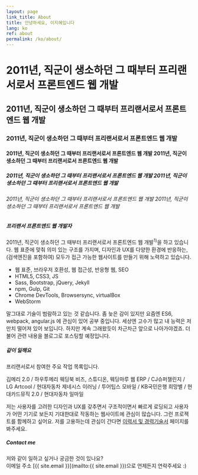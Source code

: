 ```yaml
---
layout: page
link_title: About
title: 안녕하세요, 이지혜입니다
lang: ko
ref: about
permalink: /ko/about/
---
```


# 2011년, 직군이 생소하던 그 때부터 프리랜서로서 프론트엔드 웹 개발
## 2011년, 직군이 생소하던 그 때부터 프리랜서로서 프론트엔드 웹 개발
### 2011년, 직군이 생소하던 그 때부터 프리랜서로서 프론트엔드 웹 개발
#### 2011년, 직군이 생소하던 그 때부터 프리랜서로서 프론트엔드 웹 개발 2011년, 직군이 생소하던 그 때부터 프리랜서로서 프론트엔드 웹 개발
##### 2011년, 직군이 생소하던 그 때부터 프리랜서로서 프론트엔드 웹 개발 2011년, 직군이 생소하던 그 때부터 프리랜서로서 프론트엔드 웹 개발
###### 2011년, 직군이 생소하던 그 때부터 프리랜서로서 프론트엔드 웹 개발 2011년, 직군이 생소하던 그 때부터 프리랜서로서 프론트엔드 웹 개발

##### 프리랜서 프론트엔드 웹 개발자

2011년, 직군이 생소하던 그 때부터 프리랜서로서 프론트엔드 웹 개발<sup title="퍼블리셔 vs 프론트엔드 웹 개발자? 국내에선 퍼블리셔를 프론트엔드 웹 개발자와 구분하기도 하지만 프론트엔드 개발 범위에 업무가 속해있고, 국외에서 퍼블리셔라는 용어는 쓰지 않으므로 프론트엔드 웹 개발자로 기재합니다.">1)</sup>을 하고 있습니다. 웹 표준에 맞춰 의미 있는 구조를 가지며, 디자인과 UX를 다양한 환경에 반응하는, (검색엔진을 포함하여) 모두가 접근 가능한 웹사이트를 만들기 위해 노력하고 있습니다.

- 웹 표준, 브라우저 호환성, 웹 접근성, 반응형 웹, SEO
- HTML5, CSS3, JS
- Sass, Bootstrap, jQuery, Jekyll
- npm, Gulp, Git
- Chrome DevTools, Browsersync, virtualBox
- WebStorm

<p class="small">
말그대로 기술이 범람하고 있는 것 같습니다. 좀 늦은 감이 있지만 요즘엔 ES6, webpack, angular.js 에 관심이 있어 공부 중입니다.  세상엔 고수가 많고 내 능력은 저만치 떨어져 있어 보입니다. 하지만 계속 그래왔듯이 차근차근 앞으로 나아가야겠죠. 더불어 관련 내용을 블로그로 포스팅할 예정입니다.
</p>

##### 같이 일해요

프리랜서로서 참여한 주요 작업 목록입니다.

<p class="small">
김메리 2.0 / 하우투메리 웨딩북 비즈, 스튜디온, 웨딩마루 웹 ERP / CJ슈퍼챌린지 / LG Artcool / 현대자동차 제네시스 이러닝 / 투어팁스 모바일 / KB국민은행 희망별 / 현대카드뮤직 2.0 / 현대자동차 일마일
</p>

저는 사용자를 고려한 디자인과 UX를 갖추면서 구조적이면서 빠르게 로딩되고 사용자가 어떤 기기로 보든지 기대한대로 작동하는 웹사이트에 관심이 많습니다. 그런 프로젝트를 함께하고 싶어요. 저를 고용하는데 관심이 간다면 [이력서 및 경력기술서](/) 페이지를 봐주세요.

##### Contact me

저와 같이 일하고 싶거나 궁금한 것이 있나요?  
이메일 주소 [{{ site.email }}](mailto:{{ site.email }})으로 언제든지 연락주세요 :)